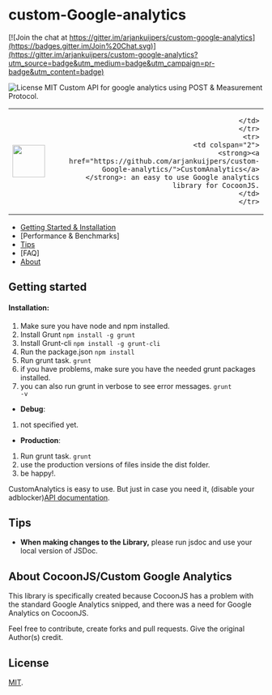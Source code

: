 custom-Google-analytics
=========================

[![Join the chat at https://gitter.im/arjankuijpers/custom-google-analytics](https://badges.gitter.im/Join%20Chat.svg)](https://gitter.im/arjankuijpers/custom-google-analytics?utm_source=badge&utm_medium=badge&utm_campaign=pr-badge&utm_content=badge)

![License MIT](https://img.shields.io/badge/license-MIT-blue.svg)
Custom API for google analytics using POST & Measurement Protocol.


<table width="100%">
      <tr>
      <td align="left" width="70">
            <a href = "https://github.com/arjankuijpers/custom-Google-analytics/">
            <img  src="https://raw.githubusercontent.com/arjankuijpers/custom-Google-analytics/master/docs/img/analytics-logo.png"
                  height="64">
            </a>
      </td>
      <td align="right" width="20%">

      </td>
      </tr>
      <tr>
      <td colspan="2">
            <strong><a href="https://github.com/arjankuijpers/custom-Google-analytics/">CustomAnalytics</a></strong>: an easy to use Google analytics library for CocoonJS.
      </td>
      </tr>
</table>

* [Getting Started & Installation](#getting-started)
* [Performance & Benchmarks]
* [Tips](#tips)
* [FAQ]
* [About](#about)

## Getting started

#### Installation:
1. Make sure you have node and npm installed.
2. Install Grunt <code>npm install -g grunt</code>
3. Install Grunt-cli <code>npm install -g grunt-cli</code>
4. Run the package.json <code>npm install</code>
5. Run grunt task. <code>grunt</code>
6. if you have problems, make sure you have the needed grunt packages installed.
7. you can also run grunt in verbose to see error messages. <code>grunt -v</code>

* **Debug**:
1. not specified yet.
* **Production**:
1. Run grunt task. <code>grunt</code>
2. use the production versions of files inside the dist folder.
3. be happy!.


CustomAnalytics is easy to use. But just in case you need it, (disable your adblocker)[API documentation](https://arjankuijpers.github.io/custom-Google-analytics/docs/api/index.html).

## Tips

* **When making changes to the Library,** please run jsdoc and use your local version of JSDoc.


## About CocoonJS/Custom Google Analytics

This library is specifically created because CocoonJS has a problem with the standard Google Analytics snipped, and there was a need for Google Analytics on CocoonJS.

Feel free to contribute, create forks and pull requests.
Give the original Author(s) credit.

## License

[MIT](https://raw.githubusercontent.com/arjankuijpers/custom-Google-analytics/master/LICENSE).
